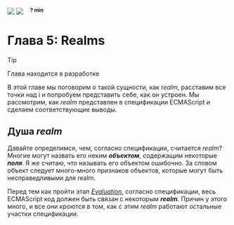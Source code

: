 <div>
    <img src='assets/formal.svg'>
    <img src='assets/normal.svg'>
    &nbsp;&nbsp;
    <sup><b>? min</b></sup>
</div>

# Глава 5: Realms

> [!TIP]  
> Глава находится в разработке

В этой главе мы поговорим о такой сущности, как _realm_, расставим все точки над i и попробуем
представить себе, как он устроен. Мы рассмотрим, как _realm_ представлен в спецификации ECMAScript и
сделаем соответствующие выводы.

## Душа _realm_

Давайте определимся, чем, согласно спецификации, считается _realm_? Многие могут назвать его неким
**_объектом_**, содержащим некоторые **_поля_**. Я же считаю, что называть его объектом ошибочно. За
словом объект следует много-много признаков объектов, которые могут быть несправедливыми для realm.

Перед тем как пройти этап
[_Evaluation_](https://tc39.es/ecma262/multipage/syntax-directed-operations.html#sec-evaluation),
согласно спецификации, весь ECMAScript код должен быть связан с некоторым **_realm_**. Причин у
этого много, и все они кроются в том, как с этим _realm_ работают остальные участки спецификации.
